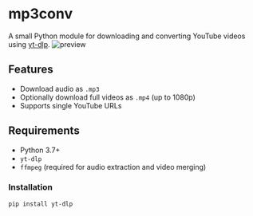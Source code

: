 # mp3conv

A small Python module for downloading and converting YouTube videos using [yt-dlp](https://github.com/yt-dlp/yt-dlp).
![preview](./prewiew.png)

## Features

- Download audio as `.mp3`
- Optionally download full videos as `.mp4` (up to 1080p)
- Supports single YouTube URLs

## Requirements

- Python 3.7+
- `yt-dlp`
- `ffmpeg` (required for audio extraction and video merging)

### Installation

```bash
pip install yt-dlp
